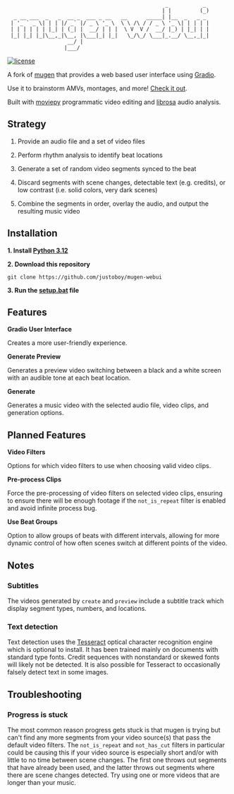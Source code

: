 ```
                                                  _           _ 
                                                 | |         (_)
  _ __ ___  _   _  __ _  ___ _ __   __      _____| |__  _   _ _ 
 | '_ ` _ \| | | |/ _` |/ _ \ '_ \  \ \ /\ / / _ \ '_ \| | | | |
 | | | | | | |_| | (_| |  __/ | | |  \ V  V /  __/ |_) | |_| | |
 |_| |_| |_|\__,_|\__, |\___|_| |_|   \_/\_/ \___|_.__/ \__,_|_|
                   __/ |                                        
                  |___/                                         
```

[![license](https://img.shields.io/github/license/justoboy/mugen-webui?color=blue)](https://github.com/justoboy/mugen-webui/blob/master/LICENSE)

A fork of [mugen](https://github.com/scherroman/mugen) that provides a web based user interface using [Gradio](https://www.gradio.app).

Use it to brainstorm AMVs, montages, and more! [Check it out](https://youtu.be/ZlTR6XULe5M).

Built with [moviepy](https://github.com/Zulko/moviepy) programmatic video editing and [librosa](https://github.com/librosa/librosa) audio analysis.

## Strategy

1. Provide an audio file and a set of video files

2. Perform rhythm analysis to identify beat locations

3. Generate a set of random video segments synced to the beat

4. Discard segments with scene changes, detectable text (e.g. credits), or low contrast (i.e. solid colors, very dark scenes)

5. Combine the segments in order, overlay the audio, and output the resulting music video

## Installation

**1. Install [Python 3.12](https://www.python.org/downloads/)**


**2. Download this repository**

```
git clone https://github.com/justoboy/mugen-webui
```

**3. Run the [setup.bat](https://github.com/justoboy/mugen-webui/blob/master/setup.bat) file**

## Features

**Gradio User Interface**

Creates a more user-friendly experience.

**Generate Preview**

Generates a preview video switching between a black and a white screen with an audible tone at each beat location.

**Generate**

Generates a music video with the selected audio file, video clips, and generation options.

## Planned Features

**Video Filters**

Options for which video filters to use when choosing valid video clips.

**Pre-process Clips**

Force the pre-processing of video filters on selected video clips, ensuring to ensure there will be enough footage if the `not_is_repeat` filter is enabled and avoid infinite process bug.

**Use Beat Groups**

Option to allow groups of beats with different intervals, allowing for more dynamic control of how often scenes switch at different points of the video.

## Notes

### Subtitles

The videos generated by `create` and `preview` include a subtitle track which display segment types, numbers, and locations.

### Text detection

Text detection uses the [Tesseract](https://github.com/tesseract-ocr/tesseract) optical character recognition engine which is optional to install. It has been trained mainly on documents with standard type fonts. Credit sequences with nonstandard or skewed fonts will likely not be detected. It is also possible for Tesseract to occasionally falsely detect text in some images.

## Troubleshooting

### Progress is stuck

The most common reason progress gets stuck is that mugen is trying but can't find any more segments from your video source(s) that pass the default video filters. The `not_is_repeat` and `not_has_cut` filters in particular could be causing this if your video source is especially short and/or with little to no time between scene changes. The first one throws out segments that have already been used, and the latter throws out segments where there are scene changes detected. Try using one or more videos that are longer than your music.
